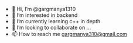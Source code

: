 - 👋 Hi, I’m @gargmanya1310
- 👀 I’m interested in backend 
- 🌱 I’m currently learning c++ in depth
- 💞️ I’m looking to collaborate on ...
- 📫 How to reach me gargmanya310@gmail.com

<!---
gargmanya1310/gargmanya1310 is a ✨ special ✨ repository because its `README.md` (this file) appears on your GitHub profile.
You can click the Preview link to take a look at your changes.
--->
